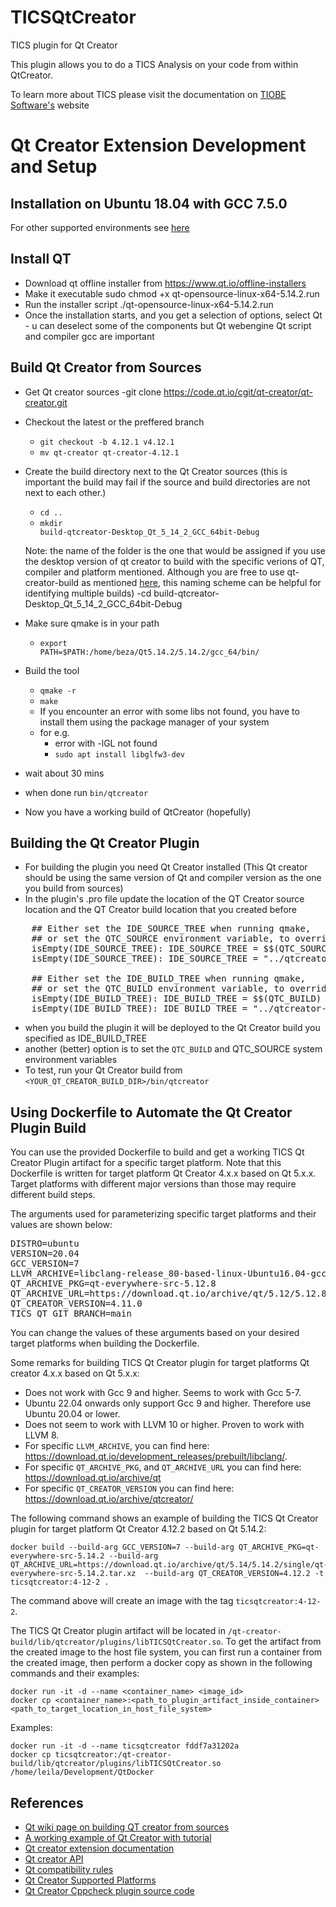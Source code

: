 # TICSQtCreator
TICS plugin for Qt Creator

This plugin allows you to do a TICS Analysis on your code from within QtCreator.

To learn more about TICS please visit the documentation on [TIOBE Software's](https://tiobe.com/tics/tics-framework/) website

# Qt Creator Extension Development and Setup

## Installation on Ubuntu 18.04 with GCC 7.5.0

For other supported environments see [here](https://doc.qt.io/qtcreator/creator-os-supported-platforms.html)

Install QT
---------------------------

- Download qt offline installer from https://www.qt.io/offline-installers
- Make it executable
    sudo chmod +x qt-opensource-linux-x64-5.14.2.run
- Run the installer script
 ./qt-opensource-linux-x64-5.14.2.run
- Once the installation starts, and you get a selection of options, select Qt - u can deselect some of the components but Qt webengine Qt script and compiler gcc are important

Build Qt Creator from Sources
-------------------------
- Get Qt creator sources
    -git clone https://code.qt.io/cgit/qt-creator/qt-creator.git
- Checkout the latest or the preffered branch
  - <code>git checkout -b  4.12.1 v4.12.1</code>
  - <code>mv qt-creator qt-creator-4.12.1</code>
- Create the build directory next to the Qt Creator sources (this is important the build may fail if the source and build directories are not next to each other.)
  - <code>cd ..</code>
  - <code>mkdir build-qtcreator-Desktop_Qt_5_14_2_GCC_64bit-Debug</code>

  Note: the name of the folder is the one that would be assigned if you use the desktop version of qt creator to build with the specific verions of QT, compiler and platform mentioned. Although you are free to use qt-creator-build as mentioned [here](https://wiki.qt.io/Building_Qt_Creator_from_Git), this naming scheme can be helpful for identifying multiple builds)
-cd build-qtcreator-Desktop_Qt_5_14_2_GCC_64bit-Debug
- Make sure qmake is in your path
  - <code>export PATH=$PATH:/home/beza/Qt5.14.2/5.14.2/gcc_64/bin/</code>
- Build the tool
  - <code>qmake -r <QtCreatorSourceDir></code>
  - <code>make</code>
  - If you encounter an error with some libs not found, you have to install them using the package manager of your system
  - for e.g.
    - error with -lGL not found
    - <code>sudo apt install libglfw3-dev</code>
- wait about 30 mins
- when done run <code>bin/qtcreator </code>
- Now you have a working build of QtCreator (hopefully)

Building the Qt Creator Plugin
--------------------------------------
- For building the plugin you need Qt Creator installed (This Qt creator should be using the same version of Qt and compiler version as the one you build from sources)
- In the plugin's .pro file update the location of the QT Creator source location and the QT Creator build location that you created before
 <pre>
    ## Either set the IDE_SOURCE_TREE when running qmake,
    ## or set the QTC_SOURCE environment variable, to override the default setting
    isEmpty(IDE_SOURCE_TREE): IDE_SOURCE_TREE = $$(QTC_SOURCE)
    isEmpty(IDE_SOURCE_TREE): IDE_SOURCE_TREE = "../qtcreator-src/qt-creator-4.12.1"

    ## Either set the IDE_BUILD_TREE when running qmake,
    ## or set the QTC_BUILD environment variable, to override the default setting
    isEmpty(IDE_BUILD_TREE): IDE_BUILD_TREE = $$(QTC_BUILD)
    isEmpty(IDE_BUILD_TREE): IDE_BUILD_TREE = "../qtcreator-build/build-qtcreator-Desktop_Qt_5_14_2_GCC_64bit-Debug"
</pre>
- when you build the plugin it will be deployed to the Qt Creator build you specified as IDE_BUILD_TREE
- another (better) option is to set the <code>QTC_BUILD</code> and QTC_SOURCE</code> system environment variables
- To test, run your Qt Creator build from <code><YOUR_QT_CREATOR_BUILD_DIR>/bin/qtcreator</code>

Using Dockerfile to Automate the Qt Creator Plugin Build
--------------------------------------------------------

You can use the provided Dockerfile to build and get a working TICS Qt Creator Plugin artifact for a specific target platform.
Note that this Dockerfile is written for target platform Qt Creator 4.x.x based on Qt 5.x.x. Target platforms with different major versions than those may require different build steps.

The arguments used for parameterizing specific target platforms and their values are shown below:

<pre>
DISTRO=ubuntu
VERSION=20.04
GCC_VERSION=7
LLVM_ARCHIVE=libclang-release_80-based-linux-Ubuntu16.04-gcc5.3-x86_64.7z
QT_ARCHIVE_PKG=qt-everywhere-src-5.12.8
QT_ARCHIVE_URL=https://download.qt.io/archive/qt/5.12/5.12.8/single/qt-everywhere-src-5.12.8.tar.xz
QT_CREATOR_VERSION=4.11.0
TICS_QT_GIT_BRANCH=main
</pre>


You can change the values of these arguments based on your desired target platforms when building the Dockerfile.

Some remarks for building TICS Qt Creator plugin for target platforms Qt creator 4.x.x based on Qt 5.x.x:
* Does not work with Gcc 9 and higher. Seems to work with Gcc 5-7.
* Ubuntu 22.04 onwards only support Gcc 9 and higher. Therefore use Ubuntu 20.04 or lower.
* Does not seem to work with LLVM 10 or higher. Proven to work with LLVM 8.
* For specific `LLVM_ARCHIVE`, you can find here: https://download.qt.io/development_releases/prebuilt/libclang/.
* For specific `QT_ARCHIVE_PKG`, and `QT_ARCHIVE_URL` you can find here: https://download.qt.io/archive/qt
* For specific `QT_CREATOR_VERSION` you can find here: https://download.qt.io/archive/qtcreator/

The following command shows an example of building the TICS Qt Creator plugin for target platform Qt Creator 4.12.2 based on Qt 5.14.2:
```
docker build --build-arg GCC_VERSION=7 --build-arg QT_ARCHIVE_PKG=qt-everywhere-src-5.14.2 --build-arg QT_ARCHIVE_URL=https://download.qt.io/archive/qt/5.14/5.14.2/single/qt-everywhere-src-5.14.2.tar.xz  --build-arg QT_CREATOR_VERSION=4.12.2 -t ticsqtcreator:4-12-2 .
```
The command above will create an image with the tag `ticsqtcreator:4-12-2`. 

The TICS Qt Creator plugin artifact will be located in `/qt-creator-build/lib/qtcreator/plugins/libTICSQtCreator.so`. To get the artifact from the created image to the host file system, you can first run a container from the created image, then perform a docker copy as shown in the following commands and their examples:

```
docker run -it -d --name <container_name> <image_id>
docker cp <container_name>:<path_to_plugin_artifact_inside_container> <path_to_target_location_in_host_file_system>
```
Examples:
```
docker run -it -d --name ticsqtcreator fddf7a31202a
docker cp ticsqtcreator:/qt-creator-build/lib/qtcreator/plugins/libTICSQtCreator.so /home/leila/Development/QtDocker
```

## References
- [Qt wiki page on building QT creator from sources](https://wiki.qt.io/Building_Qt_Creator_from_Git)
- [A working example of Qt Creator with tutorial](http://blog.davidecoppola.com/2019/12/how-to-create-a-qt-creator-plugin/)
- [Qt creator extension documentation](https://doc.qt.io/qtcreator-extending/first-plugin.html)
- [Qt creator API](https://doc.qt.io/qtcreator-extending/qtcreator-api.html)
- [Qt compatibility rules](https://doc.qt.io/qtcreator-extending/coding-style.html#binary-and-source-compatibility)
- [Qt Creator Supported Platforms](https://doc.qt.io/qtcreator/creator-os-supported-platforms.html)
- [Qt Creator Cppcheck plugin source code](https://github.com/OneMoreGres/qtc-cppcheck/blob/master/src/QtcCppcheckPlugin.cpp)
